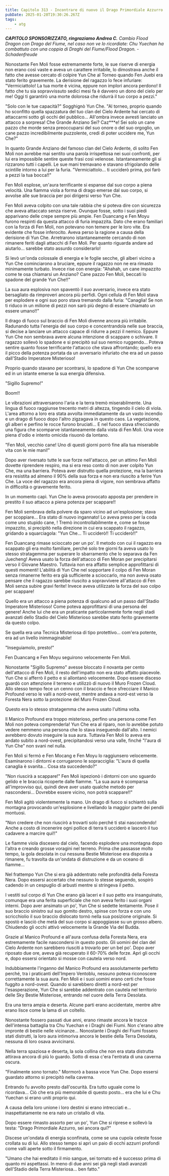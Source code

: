 ```yaml
---
title: Capitolo 313 - Incontrare di nuovo il Drago Primordiale Azzurro
pubDate: 2025-01-28T19:30:26.267Z
tags:
    - atg
---
```



<em><strong>CAPITOLO SPONSORIZZATO, ringraziamo Andrea C.</strong>
Cambio Flood Dragon con Drago del Fiume, nel caso non ve lo ricordiate: Chu Yuechan ha combattuto con una coppia di Draghi del Fiume/Flood Dragon.
-Schadenfreude</em>


Nonostante Fen Moli fosse estremamente forte, le sue riserve di energia non erano così vaste e aveva un carattere irritabile, lo dimostrava anche il fatto che avesse cercato di colpire Yun Che al Torneo quando Fen Juebi era stato ferito gravemente. La derisione del ragazzo lo fece infuriare: "Vermiciattolo! La tua morte è vicina, eppure non implori ancora perdono! Il fatto che tu sia sopravvissuto sedici mesi fa è davvero un dono del cielo per me! Oggi ti garantirò una morte dolorosa che ridurrà il tuo corpo a pezzi."


"Solo con le tue capacità?" Sogghignò Yun Che. "Al torneo, proprio quando ho sconfitto quella spazzatura del tuo clan del Cielo Ardente hai cercato di attaccarmi sotto gli occhi del pubblico... All'ombra invece avresti lanciato un attacco a sorpresa! Che Grande Anziano Sei? Caz***e! Sei solo un cane pazzo che morde senza preoccuparsi del suo onore o del suo orgoglio, un cane pazzo incredibilmente puzzolente, credi di poter uccidere me, Yun Che?"


In quanto Grande Anziano del famoso clan del Cielo Ardente, di solito Fen Moli non avrebbe mai sentito una parola irrispettosa nei suoi confronti, per lui era impossibile sentire queste frasi così velenose. Istantaneamente gli si rizzarono tutti i capelli. Le sue mani tremavano e stavano sfrigolando delle scintille intorno a lui per la furia. "Vermiciattolo... ti ucciderò prima, poi farò a pezzi la tua bocca!!"


Fen Moli esplose, un'aura terrificante si espanse dal suo corpo a piena velocità. Una fiamma viola a forma di drago emerse dal suo corpo, si avvolse alle sue braccia per poi dirigersi verso Yun Che.


Fen Moli aveva colpito con una tale rabbia che si poteva dire con sicurezza che aveva attaccato senza riserve. Ovunque fosse, sotto i suoi piedi apparivano delle crepe sempre più ampie. Fen Duancang e Fen Moyu furono respinti da questa attacco di furia impazzita. Dato che erano familiari con la forza di Fen Moli, non potevano non temere per le loro vite. Era evidente che fosse inferocito. Aveva perso la ragione a causa della derisione di Yun Che. Arretrarono istantaneamente cercando di non rimanere feriti dagli attacchi di Fen Moli. Per quanto riguarda andare ad aiutarlo... sarebbe stato assurdo considerarlo!


Si levò un'onda colossale di energia e le foglie secche, gli alberi vicino a Yun Che cominciarono a bruciare, eppure il ragazzo non ne era rimasto minimamente turbato. Invece rise con energia: "Ahahah, un cane impazzito come te osa chiamarsi un Anziano? Cane pazzo Fen Moli, beccati lo spadone del grande Yun Che!!"


La sua aura esplosiva non spaventò il suo avversario, invece era stato bersagliato da rimproveri ancora più perfidi. Ogni cellula di Fen Moli stava per esplodere e ogni suo poro stava tremando dalla furia: "Canaglia! Se non ti riduco in un milione di pezzi non sarò più degno di essere chiamato un essere umano!!"


Il drago di fuoco sul braccio di Fen Moli divenne ancora più irritabile. Radunando tutta l'energia del suo corpo e concentrandola nelle sue braccia, si decise a lanciare un attacco capace di ridurre a pezzi il nemico. Eppure Yun Che non sembrava avere alcuna intenzione di scappare o schivare. Il ragazzo sollevò lo spadone e si precipitò sul suo nemico ruggendo... Poteva sentire quanto fosse terrificante l'attacco che stava affrontando; quello era il picco della potenza portata da un avversario infuriato che era ad un passo dall'Stadio Imperatore Misterioso!


Proprio quando stavano per scontrarsi, lo spadone di Yun Che scomparve ed in un istante emerse la sua energia difensiva.


"Sigillo Supremo!"


Boom!!


Le vibrazioni attraversarono l'aria e la terra tremò miserabilmente. Una lingua di fuoco raggiunse trecento metri di altezza, tingendo il cielo di viola. L'area attorno a loro era stata avvolta immediatamente da un vasto incendio e un drago di fuoco dopo l'altro zigzagava in questo caos. La vegetazione, gli alberi e perfino le rocce furono bruciati... E nel fuoco stava sfrecciando una figura che scomparve istantaneamente dalla vista di Fen Moli. Una voce piena d'odio e intento omicida risuonò da lontano.


"Fen Moli, vecchio cane! Uno di questi giorni porrò fine alla tua miserabile vita con le mie mani!"


Dopo aver riversato tutte le sue forze nell'attacco, per un attimo Fen Moli dovette riprendere respiro, ma si era reso conto di non aver colpito Yun Che, ma una barriera. Poteva aver distrutto quella protezione, ma la barriera era resistita ad almeno il 90% della sua forza e non era riuscito a ferire Yun Che. La voce del ragazzo era ancora piena di vigore, non sembrava affatto in difficoltà o gravemente ferito.


In un momento capì. Yun Che lo aveva provocato apposta per prendere in prestito il suo attacco a piena potenza per scappare!!


Fen Moli sembrava della polvere da sparo vicino ad un'esplosione; stava per scoppiare... Era stato di nuovo ingannato! Lo aveva preso per la coda come uno stupido cane, ! Tremò incontrollabilmente e, come se fosse impazzito, si precipitò nella direzione in cui era scappato il ragazzo, gridando a squarciagola: "Yun Che... Ti ucciderò!! Ti ucciderò!!"


Fen Duancang rimase scioccato per un po'. Il metodo con cui il ragazzo era scappato gli era molto familiare, perché solo tre giorni fa aveva usato lo stesso stratagemma per superare lo sbarramento che lo separava da Fen Juecheng! Aveva usato la forza dell'attacco di Fen Moran per precipitarsi verso il Giovane Maestro.
Tuttavia non era affatto semplice approfittarsi di questi momenti! L'abilità di Yun Che nel sopportare il colpo di Fen Moran senza rimanerne ferito era già sufficiente a scioccarlo, ma non aveva osato pensare che il ragazzo sarebbe riuscito a sopravvivere all'attacco di Fen Moli senza subire gravi ferite! Invece aveva utilizzato la forza del suo colpo per scappare!


Quello era un attacco a piena potenza di qualcuno ad un passo dall'Stadio Imperatore Misterioso! Come poteva approfittarsi di una persona del genere! Anche lui che era un praticante particolarmente forte negli stadi avanzati dello Stadio del Cielo Misterioso sarebbe stato ferito gravemente da questo colpo.


Se quella era una Tecnica Misteriosa di tipo protettivo... com'era potente, era ad un livello inimmaginabile!


"Inseguiamolo, presto!"


Fen Duancang e Fen Moyu seguirono velocemente Fen Moli.


Nonostante "Sigillo Supremo" avesse bloccato il novanta per cento dell'attacco di Fen Moli, il resto dell'impatto non era stato affatto piacevole. Yun Che si afferrò il petto e si allontanò velocemente. Dopo essere disceso guardò con attenzione il terreno e utilizzò di nuovo il Muro Frozen Cloud. Allo stesso tempo fece un cenno con il braccio e fece sfrecciare il Manico Profound verso le valli a nord-ovest, mentre andava a nord-est verso la Foresta Nera sotto la protezione del Muro Frozen Cloud.


Questo era lo stesso stratagemma che aveva usato l'ultima volta.


Il Manico Profound era troppo misterioso, perfino una persona come Fen Moli non poteva comprenderla! Yun Che era al riparo, non lo avrebbe potuto vedere nemmeno una persona che lo stava inseguendo dall'alto.
I nemici avrebbero dovuto inseguire la sua aura. Tuttavia Fen Moli lo aveva era andato subito a nord-ovest, precipitandosi verso una valle, finché "l'aura di Yun Che" non svanì nel nulla.


Fen Moli si fermò e Fen Mocang e Fen Moyu lo raggiunsero velocemente. Esaminarono i dintorni e corrugarono le sopracciglia: "L'aura di quella canaglia è svanita... Cosa sta succedendo?"


"Non riuscirà a scappare!" Fen Moli ispezionò i dintorni con uno sguardo gelido e le braccia ricoperte dalle fiamme. "La sua aura è scomparsa all'improvviso qui, quindi deve aver usato qualche metodo per nascondersi... Dovrebbe essere vicino, non potrà scappare!!"


Fen Moli agitò violentemente la mano. Un drago di fuoco si schiantò sulla montagna provocando un'esplosione e livellando la maggior parte dei pendii montuosi.


"Non credere che non riuscirò a trovarti solo perché ti stai nascondendo! Anche a costo di incenerire ogni pollice di terra ti ucciderò e lascerò il tuo cadavere a marcire qui!!"


Le fiamme viola discesero dal cielo, facendo esplodere una montagna dopo l'altra e creando grosse voragini nel terreno. Prima che passasse molto tempo, la gola desolata in cui nessuna Bestie Misteriose era disposta a rimanere, fu travolta da un'ondata di distruzione e da un oceano di fiamme...


Nel frattempo Yun Che si era già addentrato nelle profondità della Foresta Nera. Dopo essersi accertato che nessuno lo stesse seguendo, sospirò cadendo in un cespuglio di arbusti mentre si stringeva il petto.


I vestiti sul corpo di Yun Che erano già laceri e il suo petto era insanguinato, comunque era una ferita superficiale che non aveva ferito i suoi organi interni. Dopo aver ansimato un po', Yun Che si sedette lentamente. Pose il suo braccio sinistro sul suo gomito destro, spinse con forza e con uno scricchiolio il suo braccio dislocato tornò nella sua posizione originale. Si spostò e lasciò che metà del suo corpo si appoggiasse su un grosso albero. Chiudendo gli occhi attivò velocemente la Grande Via del Budda.


Grazie al Manico Profound e all'aura confusa della Foresta Nera, era estremamente facile nascondersi in questo posto. Gli uomini del clan del Cielo Ardente non sarebbero riusciti a trovarlo per un bel po'. Dopo aver riposato due ore, aveva già recuperato il 60-70% delle forze.
Aprì gli occhi e, dopo essersi orientato si mosse con cautela verso nord.


Indubbiamente l'inganno del Manico Profound era assolutamente perfetto perché, tra i praticanti dell'Impero Ventoblu, nessuno poteva riconoscere correttamente la sua aura. Fen Moli e i suoi uomini erano certi che fosse fuggito a nord-ovest. Quando si sarebbero diretti a nord-est per l'esasperazione, Yun Che si sarebbe addentrato con cautela nel territorio delle Sky Bestie Misteriose, entrando nel cuore della Terra Desolata.


Era una terra ampia e deserta. Alcune parti erano accidentate, mentre altre erano lisce come la lama di un coltello.


Nonostante fossero passati due anni, erano rimaste ancora le tracce dell'intensa battaglia tra Chu Yuechan e i Draghi dei Fiumi. Non c'erano altre impronte di bestie nelle vicinanze... Nonostante i Draghi dei Fiumi fossero stati distrutti, la loro aura intimoriva ancora le bestie della Terra Desolata, nessuna di loro osava avvicinarsi.


Nella terra spaziosa e deserta, la sola collina che non era stata distrutta attirava ancora di più lo guardo. Sotto di essa c'era l'entrata di una caverna oscura.


"Finalmente sono tornato." Mormorò a bassa voce Yun Che. Dopo essersi guardato attorno si precipitò nella caverna.


Entrando fu avvolto presto dall'oscurità. Era tutto uguale come lo ricordava... Ciò che era più memorabile di questo posto... era che lui e Chu Yuechan si erano uniti proprio qui.


A causa della loro unione i loro destini si erano intrecciati e... inaspettatamente ne era nato un cristallo di vita.


Dopo essere rimasto assorto per un po', Yun Che si riprese e sollevò la testa: "Drago Primordiale Azzurro, sei ancora qui?"


Discese un'ondata di energia sconfinata, come se una cupola celeste fosse crollata su di lui. Allo stesso tempo si aprì un paio di occhi azzurri profondi come valli aperte sotto il firmamento.


"Umano che hai ereditato il mio sangue, sei tornato ed è successo prima di quanto mi aspettassi. In meno di due anni sei già negli stadi avanzati dell'Stadio della Terra Misteriosa... ben fatto."
                                


                                



